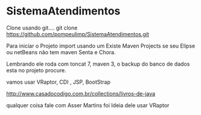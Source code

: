 SistemaAtendimentos
===================
Clone usando git....
git clone https://github.com/pompeulimp/SistemaAtendimentos.git


Para iniciar o Projeto import usando um Existe Maven Projects
se seu Elipse ou netBeans não tem maven Senta e Chora.

Lembrando ele roda com toncat 7, maven 3,
o backup do banco de dados esta no projeto procure.

vamos usar VRaptor, CDI , JSP, BootStrap

http://www.casadocodigo.com.br/collections/livros-de-java

qualquer coisa fale com Asser Martins foi Ideia dele usar VRaptor





